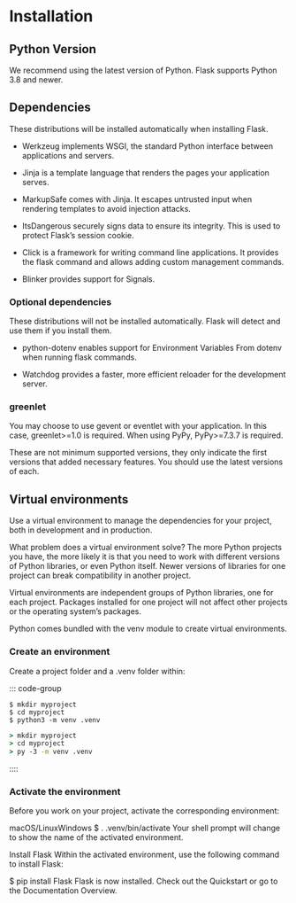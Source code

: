 # Installation

## Python Version

We recommend using the latest version of Python. Flask supports Python 3.8 and newer.

## Dependencies

These distributions will be installed automatically when installing Flask.

- Werkzeug implements WSGI, the standard Python interface between applications and servers.

- Jinja is a template language that renders the pages your application serves.

- MarkupSafe comes with Jinja. It escapes untrusted input when rendering templates to avoid injection attacks.

- ItsDangerous securely signs data to ensure its integrity. This is used to protect Flask’s session cookie.

- Click is a framework for writing command line applications. It provides the flask command and allows adding custom management commands.

- Blinker provides support for Signals.

### Optional dependencies

These distributions will not be installed automatically. Flask will detect and use them if you install them.

- python-dotenv enables support for Environment Variables From dotenv when running flask commands.

- Watchdog provides a faster, more efficient reloader for the development server.

### greenlet

You may choose to use gevent or eventlet with your application. In this case, greenlet>=1.0 is required. When using PyPy, PyPy>=7.3.7 is required.

These are not minimum supported versions, they only indicate the first versions that added necessary features. You should use the latest versions of each.

## Virtual environments

Use a virtual environment to manage the dependencies for your project, both in development and in production.

What problem does a virtual environment solve? The more Python projects you have, the more likely it is that you need to work with different versions of Python libraries, or even Python itself. Newer versions of libraries for one project can break compatibility in another project.

Virtual environments are independent groups of Python libraries, one for each project. Packages installed for one project will not affect other projects or the operating system’s packages.

Python comes bundled with the venv module to create virtual environments.

### Create an environment

Create a project folder and a .venv folder within:

::: code-group

```shell [linux]
$ mkdir myproject
$ cd myproject
$ python3 -m venv .venv
```
```bat [windows]
> mkdir myproject
> cd myproject
> py -3 -m venv .venv
```
::::

### Activate the environment

Before you work on your project, activate the corresponding environment:

macOS/LinuxWindows
$ . .venv/bin/activate
Your shell prompt will change to show the name of the activated environment.

Install Flask
Within the activated environment, use the following command to install Flask:

$ pip install Flask
Flask is now installed. Check out the Quickstart or go to the Documentation Overview.